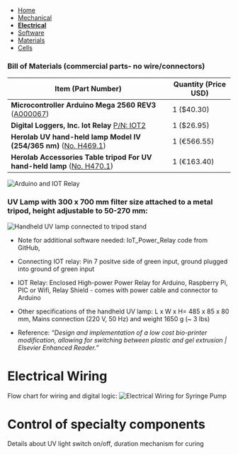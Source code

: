 - [Home](/3-DPrintingCornealOrganoids/index)
- [Mechanical](/3-DPrintingCornealOrganoids/mechanical)
- **[Electrical](/3-DPrintingCornealOrganoids/electrical)**
- [Software](/3-DPrintingCornealOrganoids/software)
- [Materials](/3-DPrintingCornealOrganoids/materials)
- [Cells](/3-DPrintingCornealOrganoids/cells)


### Bill of Materials (commercial parts- no wire/connectors)
Item (Part Number) | Quantity (Price USD)
------------ | -------------
**Microcontroller Arduino Mega 2560 REV3** ([A000067](https://store.arduino.cc/usa/mega-2560-r3)) | 1 ($40.30)
**Digital Loggers, Inc. Iot Relay** [P/N: IOT2](https://dlidirect.com/products/iot-power-relay)| 1 ($26.95)
**Herolab UV hand-held lamp Model IV (254/365 nm)** ([No. H469.1](https://www.carlroth.com/com/en/uv-hand-held-lamps/uv-hand-held-lamp-model-iv/p/h469.1?emcs0=12&emcs1=Produktdetailseite&emcs2=null&emcs3=333676)) | 1 (€566.55)
**Herolab Accessories Table tripod For UV hand-held lamp** ([No.  H470.1](https://www.carlroth.com/com/en/uv-hand-held-lamps/accessories-table-tripod-for-uv-hand-held-lamp/p/h470.1)) | 1 (€163.40)

![Arduino and IOT Relay](/3-DPrintingCornealOrganoids/SoftwareImages/ArduinoIOT.jpg)
### UV Lamp with 300 x 700 mm filter size attached to a metal tripod, height adjustable to 50-270 mm: 
![Handheld UV lamp connected to tripod stand](/3-DPrintingCornealOrganoids/SoftwareImages/UVLamp.jpg)

* Note for additional software needed:  IoT_Power_Relay code from GitHub,
* Connecting IOT relay: Pin 7 positve side of green input, ground plugged into ground of green input
* IOT Relay: Enclosed High-power Power Relay for Arduino, Raspberry Pi, PIC or Wifi, Relay Shield - comes with power cable and connector to Arduino
* Other specifications of the handheld UV lamp: L x W x H= 485 x 85 x 80 mm, Mains connection (220 V, 50 Hz) and weight 1650 g (~ 3 lbs)
 
* Reference: _“Design and implementation of a low cost bio-printer modification, allowing for switching between plastic and gel extrusion | Elsevier Enhanced Reader.”_

# Electrical Wiring 
Flow chart for wiring and digital logic:
![Electrical Wiring for Syringe Pump](/3-DPrintingCornealOrganoids/SoftwareImages/Diagram.png)

# Control of specialty components
 Details about UV light switch on/off, duration mechanism for curing

